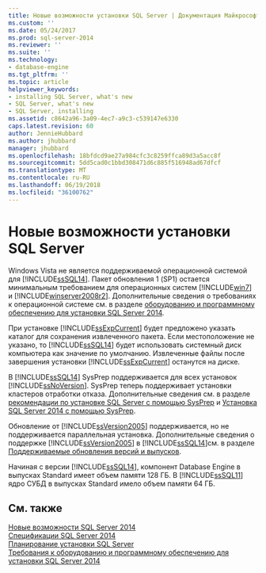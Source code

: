 ```yaml
---
title: Новые возможности установки SQL Server | Документация Майкрософт
ms.custom: ''
ms.date: 05/24/2017
ms.prod: sql-server-2014
ms.reviewer: ''
ms.suite: ''
ms.technology:
- database-engine
ms.tgt_pltfrm: ''
ms.topic: article
helpviewer_keywords:
- installing SQL Server, what's new
- SQL Server, what's new
- SQL Server, installing
ms.assetid: c8642a96-3a09-4ec7-a9c3-c539147e6330
caps.latest.revision: 60
author: JennieHubbard
ms.author: jhubbard
manager: jhubbard
ms.openlocfilehash: 18bfdcd9ae27a984cfc3c8259ffca89d3a5acc8f
ms.sourcegitcommit: 5dd5cad0c1bbd308471d6c885f516948ad67dfcf
ms.translationtype: MT
ms.contentlocale: ru-RU
ms.lasthandoff: 06/19/2018
ms.locfileid: "36100762"
---
```

# <a name="what39s-new-in-sql-server-installation"></a>Новые возможности установки SQL Server
  Windows Vista не является поддерживаемой операционной системой для [!INCLUDE[ssSQL14](../../includes/sssql14-md.md)]. Пакет обновления 1 (SP1) остается минимальным требованием для операционных систем [!INCLUDE[win7](../../includes/win7-md.md)] и [!INCLUDE[winserver2008r2](../../includes/winserver2008r2-md.md)]. Дополнительные сведения о требованиях к операционной системе см. в разделе [оборудованию и программному обеспечению для установки SQL Server 2014](hardware-and-software-requirements-for-installing-sql-server.md).  
  
 При установке [!INCLUDE[ssExpCurrent](../../includes/ssexpcurrent-md.md)] будет предложено указать каталог для сохранения извлеченного пакета. Если местоположение не указано, то [!INCLUDE[ssSQL14](../../includes/sssql14-md.md)] будет использовать системный диск компьютера как значение по умолчанию. Извлеченные файлы после завершения установки [!INCLUDE[ssExpCurrent](../../includes/ssexpcurrent-md.md)] останутся на диске.  
  
 В [!INCLUDE[ssSQL14](../../includes/sssql14-md.md)] SysPrep поддерживается для всех установок [!INCLUDE[ssNoVersion](../../includes/ssnoversion-md.md)]. SysPrep теперь поддерживает установки кластеров отработки отказа. Дополнительные сведения см. в разделе [рекомендации по установке SQL Server с помощью SysPrep](../../database-engine/install-windows/considerations-for-installing-sql-server-using-sysprep.md) и [Установка SQL Server 2014 с помощью SysPrep](../../database-engine/install-windows/install-sql-server-using-sysprep.md).  
  
 Обновление от [!INCLUDE[ssVersion2005](../../includes/ssversion2005-md.md)] поддерживается, но не поддерживается параллельная установка. Дополнительные сведения о поддержке [!INCLUDE[ssVersion2005](../../includes/ssversion2005-md.md)] в [!INCLUDE[ssSQL14](../../includes/sssql14-md.md)]см. в разделе [Поддерживаемые обновления версий и выпусков](../../database-engine/install-windows/supported-version-and-edition-upgrades.md).  
  
 Начиная с версии [!INCLUDE[ssSQL14](../../includes/sssql14-md.md)], компонент Database Engine в выпусках Standard имеет объем памяти 128 ГБ. В [!INCLUDE[ssSQL11](../../includes/sssql11-md.md)] ядро СУБД в выпусках Standard имело объем памяти 64 ГБ.  
  
## <a name="see-also"></a>См. также  
 [Новые возможности SQL Server 2014](../what-s-new-in-sql-server-2016.md)   
 [Спецификации SQL Server 2014](../../../2014/getting-started/sql-server-2014-product-specifications.md)   
 [Планирование установки SQL Server](../../../2014/sql-server/install/planning-a-sql-server-installation.md)   
 [Требования к оборудованию и программному обеспечению для установки SQL Server 2014](hardware-and-software-requirements-for-installing-sql-server.md)  
  
  